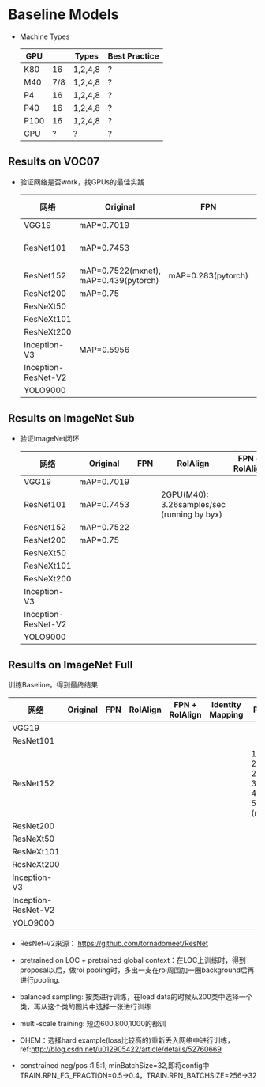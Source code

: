 # Baseline Models

* Machine Types

  | GPU | | Types | Best Practice |
  | ------| ------ | ------ | ------ |
  | K80	| 16 | 1,2,4,8 | ? |
  | M40	| 7/8	| 1,2,4,8 | ? |
  | P4	| 16	| 1,2,4,8 | ? |
  | P40	| 16	| 1,2,4,8	| ? |
  | P100	| 16	| 1,2,4,8	| ? |
  | CPU | ? | ? | ? |


## Results on VOC07
* 验证网络是否work，找GPUs的最佳实践

  | 网络 | Original | FPN | RoIAlign | FPN + RoIAlign | Identity Mapping | Pretrain on LOC | RPN | RCNN | Constrained Pos/Neg |  
  | ------| ------ | ------ | ------ | ------| ------ | ------ | ------ | ------ | ------ |
  | VGG19	| mAP=0.7019 | | | | | | | | 	 	 	 	 
  | ResNet101 | mAP=0.7453 | | 2GPU(M40): 3.45samples/sec (running by byx) | | | | | | 2GPU(M40): 3.45samples/sec (running by byx) |
  | ResNet152	| mAP=0.7522(mxnet), mAP=0.439(pytorch) | mAP=0.283(pytorch)| | | | | | | |
  | ResNet200	| mAP=0.75 | | | | | | |  | |
  | ResNeXt50  | | | | | | | | | |
  | ResNeXt101 | | | | | | | | | |
  | ResNeXt200 | | | | | | | | | |
  | Inception-V3 | MAP=0.5956| | | | | | | | 	|
  | Inception-ResNet-V2	 | | | | | | | | | |  |
  | YOLO9000 | | | | | | | | | | |

## Results on ImageNet Sub
* 验证ImageNet闭环

  | 网络 | Original | FPN | RoIAlign | FPN + RoIAlign | Identity Mapping | Pretrain on LOC | RPN | RCNN |
  | ------| ------ | ------ | ------ | ------| ------ | ------ | ------ | ------ |
  | VGG19	| mAP=0.7019 | | | | | | | | 	 	 	 	 
  | ResNet101 | mAP=0.7453 | | 2GPU(M40): 3.26samples/sec (running by byx) | | | | | |
  | ResNet152	| mAP=0.7522 | | | | | |  | |
  | ResNet200	| mAP=0.75 | | | | | | |  |
  | ResNeXt50  | | | | | | | | | 	 	 	 	 	 	 	 	 
  | ResNeXt101 | | | | | | | | | 	 	 	 	 	 	 
  | ResNeXt200 | | | | | | | | |	 	 	 	 	 	 
  | Inception-V3 | | | | | | | | | 	 	 	 	 	 	 	 
  | Inception-ResNet-V2	 | | | | | | | | |
  | YOLO9000 | | | | | | | | | |

## Results on ImageNet Full
训练Baseline，得到最终结果

  | 网络 | Original | FPN | RoIAlign | FPN + RoIAlign | Identity Mapping | Pretrain on LOC | RPN | RCNN |
  | ------| ------ | ------ | ------ | ------| ------ | ------ | ------ | ------ |
  | VGG19	| | | | | | | | | 	 	 	 	 
  | ResNet101 | | | | | | | | |
  | ResNet152	| | | | | | 1GPU(P40): 2.10samples/sec 2GPU(P40): 3.70samples/sec 4GPU(P40): 5.2samples/sec (running)|  | |
  | ResNet200	| | | | | | | |  |
  | ResNeXt50  | | | | | | | | | 	 	 	 	 	 	 	 	 
  | ResNeXt101 | | | | | | | | | 	 	 	 	 	 	 
  | ResNeXt200 | | | | | | | | |	 	 	 	 	 	 
  | Inception-V3 | | | | | | | | | 	 	 	 	 	 	 	 
  | Inception-ResNet-V2	 | | | | | | | | |
  | YOLO9000 | | | | | | | | | |


* ResNet-V2来源：
https://github.com/tornadomeet/ResNet

* pretrained on LOC + pretrained global context：在LOC上训练时，得到proposal以后，做roi pooling时，多出一支在roi周围加一圈background后再进行pooling.
* balanced sampling: 按类进行训练，在load data的时候从200类中选择一个类，再从这个类的图片中选择一张进行训练
* multi-scale training: 短边600,800,1000的都训
* OHEM：选择hard example(loss比较高的)重新丢入网络中进行训练，ref:http://blog.csdn.net/u012905422/article/details/52760669
* constrained neg/pos :1.5:1, minBatchSize=32,即将config中TRAIN.RPN_FG_FRACTION=0.5->0.4，TRAIN.RPN_BATCHSIZE=256->32
